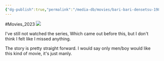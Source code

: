 ```yaml
---
{"dg-publish":true,"permalink":"/media-db/movies/bari-bari-densetsu-1987-1987/","title":"Bari Bari Densetsu (1987)","tags":["mediaDB/tv/movie"]}
---
```


#Movies_2023 
<img src="https://cdn.myanimelist.net/images/anime/4/35769.jpg">

I've still not watched the series, Which came out before this, but I don't think I felt like I missed anything.

The story is pretty straight forward. I would say only men/boy would like this kind of movie, it's just manly.